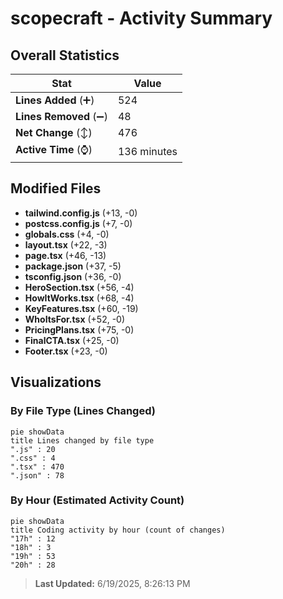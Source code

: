 # scopecraft - Activity Summary 

## Overall Statistics

| Stat                   | Value                                                             |
| ---------------------- | ----------------------------------------------------------------- |
| **Lines Added** (➕)   | 524                                          |
| **Lines Removed** (➖) | 48                                        |
| **Net Change** (↕)    | 476                |
| **Active Time** (⌚)   | 136 minutes |


## Modified Files
- **tailwind.config.js** (+13, -0)
- **postcss.config.js** (+7, -0)
- **globals.css** (+4, -0)
- **layout.tsx** (+22, -3)
- **page.tsx** (+46, -13)
- **package.json** (+37, -5)
- **tsconfig.json** (+36, -0)
- **HeroSection.tsx** (+56, -4)
- **HowItWorks.tsx** (+68, -4)
- **KeyFeatures.tsx** (+60, -19)
- **WhoItsFor.tsx** (+52, -0)
- **PricingPlans.tsx** (+75, -0)
- **FinalCTA.tsx** (+25, -0)
- **Footer.tsx** (+23, -0)

## Visualizations

### By File Type (Lines Changed)

```mermaid
pie showData
title Lines changed by file type
".js" : 20
".css" : 4
".tsx" : 470
".json" : 78
```

### By Hour (Estimated Activity Count)

```mermaid
pie showData
title Coding activity by hour (count of changes)
"17h" : 12
"18h" : 3
"19h" : 53
"20h" : 28
```


> **Last Updated:** 6/19/2025, 8:26:13 PM